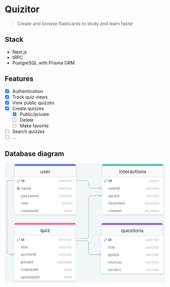 # Quizitor

> Create and browse flashcards to study and learn faster

## Stack

- Next.js
- tRPC
- PostgreSQL with Prisma ORM

## Features

- [x] Authentication
- [x] Track quiz views
- [x] View public quizzes
- [x] Create quizzes
  - [x] Public/private
  - [ ] Delete
  - [ ] Make favorite
- [ ] Search quizzes
- [ ] ...

## Database diagram

![Db diagram](db_diagram.png)

